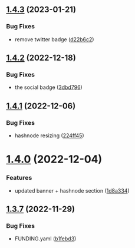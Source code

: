 ## [1.4.3](https://github.com/Pradumnasaraf/Pradumnasaraf/compare/v1.4.2...v1.4.3) (2023-01-21)


### Bug Fixes

* remove twitter badge ([d22b6c2](https://github.com/Pradumnasaraf/Pradumnasaraf/commit/d22b6c2ea74a661966d9ee895e87b62ebbccc115))



## [1.4.2](https://github.com/Pradumnasaraf/Pradumnasaraf/compare/v1.4.1...v1.4.2) (2022-12-18)


### Bug Fixes

* the social badge ([3dbd796](https://github.com/Pradumnasaraf/Pradumnasaraf/commit/3dbd796494ae4c705d5ba9f48e451bebff29c858))



## [1.4.1](https://github.com/Pradumnasaraf/Pradumnasaraf/compare/v1.4.0...v1.4.1) (2022-12-06)


### Bug Fixes

* hashnode resizing ([224ff45](https://github.com/Pradumnasaraf/Pradumnasaraf/commit/224ff453d70de907f99a626e687324d3eff39daf))



# [1.4.0](https://github.com/Pradumnasaraf/Pradumnasaraf/compare/v1.3.7...v1.4.0) (2022-12-04)


### Features

* updated banner + hashnode section ([1d8a334](https://github.com/Pradumnasaraf/Pradumnasaraf/commit/1d8a3349cc550d2af0a78a98cb6593275d15a476))



## [1.3.7](https://github.com/Pradumnasaraf/Pradumnasaraf/compare/v1.3.6...v1.3.7) (2022-11-29)


### Bug Fixes

* FUNDING.yaml ([b1febd3](https://github.com/Pradumnasaraf/Pradumnasaraf/commit/b1febd35333d8f99d42c6aa4ae562182328cb383))



